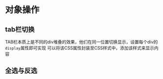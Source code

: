# 对象操作
## tab栏切换
TAB栏本质上是不同的div堆叠的效果，他们在同一位置切换显示，设置每个div的`display`属性即可实现
可以将该CSS属性封装至CSS样式中，添加该样式来显示内容
## 全选与反选